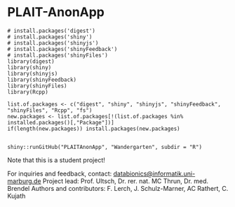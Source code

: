 # PLAIT-AnonApp

```{r}
# install.packages('digest')
# install.packages('shiny')
# install.packages('shinyjs')
# install.packages('shinyFeedback')
# install.packages('shinyFiles')
library(digest)
library(shiny)
library(shinyjs)
library(shinyFeedback)
library(shinyFiles)
library(Rcpp)

list.of.packages <- c("digest", "shiny", "shinyjs", "shinyFeedback", "shinyFiles", "Rcpp", "fs")
new.packages <- list.of.packages[!(list.of.packages %in% installed.packages()[,"Package"])]
if(length(new.packages)) install.packages(new.packages)


shiny::runGitHub("PLAITAnonApp", "Wandergarten", subdir = "R")
```

Note that this is a student project!

For inquiries and feedback, contact: databionics@informatik.uni-marburg.de
Project lead: Prof. Ultsch, Dr. rer. nat. MC Thrun, Dr. med. Brendel
Authors and contributors: F. Lerch, J. Schulz-Marner, AC Rathert, C. Kujath
